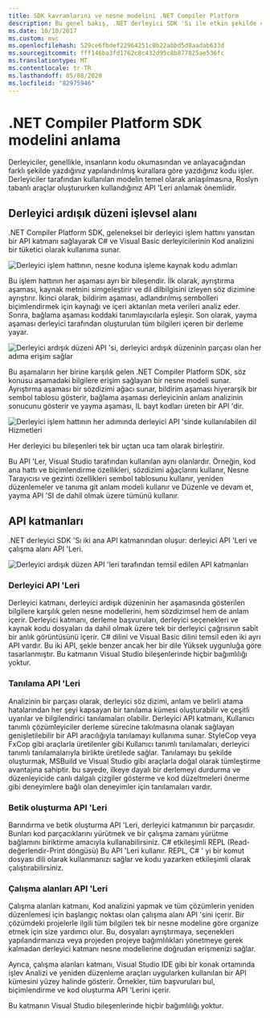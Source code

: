 ```yaml
---
title: SDK kavramlarını ve nesne modelini .NET Compiler Platform
description: Bu genel bakış, .NET derleyici SDK 'Sı ile etkin şekilde çalışmanız için gereken arka planı sağlar. API katmanlarını, ilgili ana türleri ve genel nesne modelini öğreneceksiniz.
ms.date: 10/10/2017
ms.custom: mvc
ms.openlocfilehash: 529ce6fbdef22964251c8b22abbd5d8aadab633d
ms.sourcegitcommit: fff146ba3fd1762c8c432d95c8b877825ae536fc
ms.translationtype: MT
ms.contentlocale: tr-TR
ms.lasthandoff: 05/08/2020
ms.locfileid: "82975946"
---
```

# <a name="understand-the-net-compiler-platform-sdk-model"></a>.NET Compiler Platform SDK modelini anlama

Derleyiciler, genellikle, insanların kodu okumasından ve anlayacağından farklı şekilde yazdığınız yapılandırılmış kurallara göre yazdığınız kodu işler. Derleyiciler tarafından kullanılan modelin temel olarak anlaşılmasına, Roslyn tabanlı araçlar oluştururken kullandığınız API 'Leri anlamak önemlidir.

## <a name="compiler-pipeline-functional-areas"></a>Derleyici ardışık düzeni işlevsel alanı

.NET Compiler Platform SDK, geleneksel bir derleyici işlem hattını yansıtan bir API katmanı sağlayarak C# ve Visual Basic derleyicilerinin Kod analizini bir tüketici olarak kullanıma sunar.

![Derleyici işlem hattının, nesne koduna işleme kaynak kodu adımları](media/compiler-api-model/compiler-pipeline.png)

Bu işlem hattının her aşaması ayrı bir bileşendir. İlk olarak, ayrıştırma aşaması, kaynak metnini simgeleştirir ve dil dilbilgisini izleyen söz dizimine ayrıştırır. İkinci olarak, bildirim aşaması, adlandırılmış sembolleri biçimlendirmek için kaynağı ve içeri aktarılan meta verileri analiz eder. Sonra, bağlama aşaması koddaki tanımlayıcılarla eşleşir. Son olarak, yayma aşaması derleyici tarafından oluşturulan tüm bilgileri içeren bir derleme yayar.

![Derleyici ardışık düzeni API 'si, derleyici ardışık düzeninin parçası olan her adıma erişim sağlar](media/compiler-api-model/compiler-pipeline-api.png)

Bu aşamaların her birine karşılık gelen .NET Compiler Platform SDK, söz konusu aşamadaki bilgilere erişim sağlayan bir nesne modeli sunar. Ayrıştırma aşaması bir sözdizimi ağacı sunar, bildirim aşaması hiyerarşik bir sembol tablosu gösterir, bağlama aşaması derleyicinin anlam analizinin sonucunu gösterir ve yayma aşaması, IL bayt kodları üreten bir API 'dir.

![Derleyici işlem hattının her adımında derleyici API 'sinde kullanılabilen dil Hizmetleri](media/compiler-api-model/compiler-pipeline-lang-svc.png)

Her derleyici bu bileşenleri tek bir uçtan uca tam olarak birleştirir.

Bu API 'Ler, Visual Studio tarafından kullanılan aynı olanlardır. Örneğin, kod ana hattı ve biçimlendirme özellikleri, sözdizimi ağaçlarını kullanır, Nesne Tarayıcısı ve gezinti özellikleri sembol tablosunu kullanır, yeniden düzenlemeler ve tanıma git anlam modeli kullanır ve Düzenle ve devam et, yayma API 'SI de dahil olmak üzere tümünü kullanır.

## <a name="api-layers"></a>API katmanları

.NET derleyici SDK 'Sı iki ana API katmanından oluşur: derleyici API 'Leri ve çalışma alanı API 'Leri.

![Derleyici ardışık düzen API 'leri tarafından temsil edilen API katmanları](media/compiler-api-model/api-layers.png)

### <a name="compiler-apis"></a>Derleyici API 'Leri

Derleyici katmanı, derleyici ardışık düzeninin her aşamasında gösterilen bilgilere karşılık gelen nesne modellerini, hem sözdizimsel hem de anlam içerir. Derleyici katmanı, derleme başvuruları, derleyici seçenekleri ve kaynak kodu dosyaları da dahil olmak üzere tek bir derleyici çağrısının sabit bir anlık görüntüsünü içerir. C# dilini ve Visual Basic dilini temsil eden iki ayrı API vardır. Bu iki API, şekle benzer ancak her bir dile Yüksek uygunluğa göre tasarlanmıştır. Bu katmanın Visual Studio bileşenlerinde hiçbir bağımlılığı yoktur.

### <a name="diagnostic-apis"></a>Tanılama API 'Leri

Analizinin bir parçası olarak, derleyici söz dizimi, anlam ve belirli atama hatalarından her şeyi kapsayan bir tanılama kümesi oluşturabilir ve çeşitli uyarılar ve bilgilendirici tanılamaları olabilir. Derleyici API katmanı, Kullanıcı tanımlı çözümleyiciler derleme sürecine takılmasına olanak sağlayan genişletilebilir bir API aracılığıyla tanılamayı kullanıma sunar. StyleCop veya FxCop gibi araçlarla üretilenler gibi Kullanıcı tanımlı tanılamaları, derleyici tanımlı tanılamalarıyla birlikte üretilede sağlar. Tanılamayı bu şekilde oluşturmak, MSBuild ve Visual Studio gibi araçlarla doğal olarak tümleştirme avantajına sahiptir. bu sayede, ilkeye dayalı bir derlemeyi durdurma ve düzenleyicide canlı dalgalı çizgiler gösterme ve kod düzeltmeleri önerme gibi deneyimlere bağlı olan deneyimler için tanılamaları vardır.

### <a name="scripting-apis"></a>Betik oluşturma API 'Leri

Barındırma ve betik oluşturma API 'Leri, derleyici katmanının bir parçasıdır. Bunları kod parçacıklarını yürütmek ve bir çalışma zamanı yürütme bağlamını biriktirme amacıyla kullanabilirsiniz.
C# etkileşimli REPL (Read-değerlendir-Print döngüsü) Bu API 'Leri kullanır. REPL, C# ' yi bir komut dosyası dili olarak kullanmanızı sağlar ve kodu yazarken etkileşimli olarak çalıştırabilirsiniz.

### <a name="workspaces-apis"></a>Çalışma alanları API 'Leri

Çalışma alanları katmanı, Kod analizini yapmak ve tüm çözümlerin yeniden düzenlemesi için başlangıç noktası olan çalışma alanı API 'sini içerir. Bir çözümdeki projelerle ilgili tüm bilgileri tek bir nesne modeline göre organize etmek için size yardımcı olur. Bu, dosyaları ayrıştırmaya, seçenekleri yapılandırmanıza veya projeden projeye bağımlılıkları yönetmeye gerek kalmadan derleyici katmanı nesne modellerine doğrudan erişmenizi sağlar.

Ayrıca, çalışma alanları katmanı, Visual Studio IDE gibi bir konak ortamında işlev Analizi ve yeniden düzenleme araçları uygularken kullanılan bir API kümesini yüzey halinde gösterir. Örnekler, tüm başvuruları bul, biçimlendirme ve kod oluşturma API 'Lerini içerir.

Bu katmanın Visual Studio bileşenlerinde hiçbir bağımlılığı yoktur.
